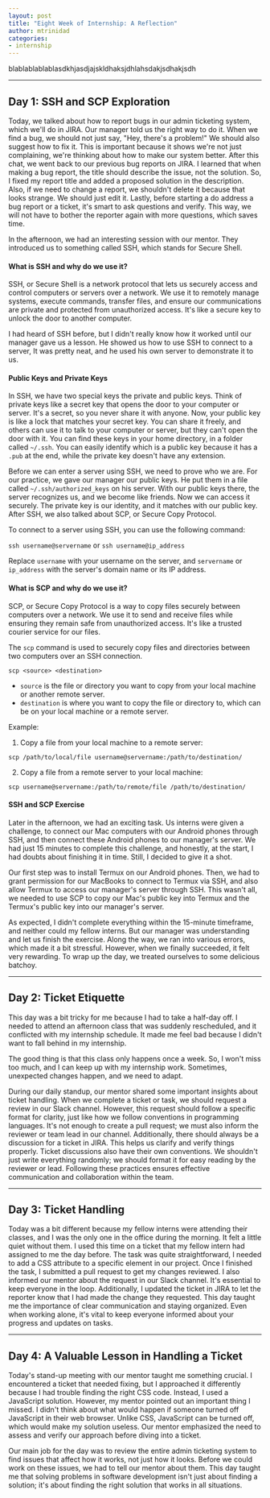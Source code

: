 ```yaml
---
layout: post
title: "Eight Week of Internship: A Reflection"
author: mtrinidad
categories: 
- internship
---
```

blablablablablasdkhjasdjajskldhaksjdhlahsdakjsdhakjsdh

---
## Day 1: SSH and SCP Exploration

Today, we talked about how to report bugs in our admin ticketing system, which we'll do in JIRA. Our manager told us the right way to do it. When we find a bug, we should not just say, "Hey, there's a problem!" We should also suggest how to fix it. This is important because it shows we're not just complaining, we're thinking about how to make our system better. After this chat, we went back to our previous bug reports on JIRA. I learned that when making a bug report, the title should describe the issue, not the solution. So, I fixed my report title and added a proposed solution in the description. Also, if we need to change a report, we shouldn't delete it because that looks strange. We should just edit it. Lastly, before starting a do address a bug report or a ticket, it's smart to ask questions and verify. This way, we will not have to bother the reporter again with more questions, which saves time.

In the afternoon, we had an interesting session with our mentor. They introduced us to something called SSH, which stands for Secure Shell.

#### What is SSH and why do we use it?
SSH, or Secure Shell  is a network protocol that lets us securely access and control computers or servers over a network. We use it to remotely manage systems, execute commands, transfer files, and ensure our communications are private and protected from unauthorized access. It's like a secure key to unlock the door to another computer.

I had heard of SSH before, but I didn't really know how it worked until our manager gave us a lesson. He showed us how to use SSH to connect to a server, It was pretty neat, and he used his own server to demonstrate it to us.

#### Public Keys and Private Keys
In SSH, we have two special keys the private and public keys. Think of private keys like a secret key that opens the door to your computer or server. It's a secret, so you never share it with anyone. Now, your public key is like a lock that matches your secret key. You can share it freely, and others can use it to talk to your computer or server, but they can't open the door with it. You can find these keys in your home directory, in a folder called `~/.ssh`. You can easily identify which is a public key because it has a `.pub` at the end, while the private key doesn't have any extension.

Before we can enter a server using SSH, we need to prove who we are. For our practice, we gave our manager our public keys. He put them in a file called `~/.ssh/authorized_keys` on his server. With our public keys there, the server recognizes us, and we become like friends. Now we can access it securely. The private key is our identity, and it matches with our public key. After SSH, we also talked about SCP, or Secure Copy Protocol.

To connect to a server using SSH, you can use the following command:

`ssh username@servername` or `ssh username@ip_address`

Replace `username` with your username on the server, and `servername` or `ip_address` with the server's domain name or its IP address.

#### What is SCP and why do we use it?
SCP, or Secure Copy Protocol is a way to copy files securely between computers over a network. We use it to send and receive files while ensuring they remain safe from unauthorized access. It's like a trusted courier service for our files. 

The `scp` command is used to securely copy files and directories between two computers over an SSH connection.

`scp <source> <destination>`

- `source` is the file or directory you want to copy from your local machine or another remote server.
- `destination` is where you want to copy the file or directory to, which can be on your local machine or a remote server.

Example:

1. Copy a file from your local machine to a remote server:

`scp /path/to/local/file username@servername:/path/to/destination/`

2. Copy a file from a remote server to your local machine:

`scp username@servername:/path/to/remote/file /path/to/destination/`

#### SSH and SCP Exercise
Later in the afternoon, we had an exciting task. Us interns were given a challenge, to connect our Mac computers with our Android phones through SSH, and then connect these Android phones to our manager's server. We had just 15 minutes to complete this challenge, and honestly, at the start, I had doubts about finishing it in time. Still, I decided to give it a shot.

Our first step was to install Termux on our Android phones. Then, we had to grant permission for our MacBooks to connect to Termux via SSH, and also allow Termux to access our manager's server through SSH. This wasn't all, we needed to use SCP to copy our Mac's public key into Termux and the Termux's public key into our manager's server.

As expected, I didn't complete everything within the 15-minute timeframe, and neither could my fellow interns. But our manager was understanding and let us finish the exercise. Along the way, we ran into various errors, which made it a bit stressful. However, when we finally succeeded, it felt very rewarding. To wrap up the day, we treated ourselves to some delicious batchoy.

---
## Day 2: Ticket Etiquette

This day was a bit tricky for me because I had to take a half-day off. I needed to attend an afternoon class that was suddenly rescheduled, and it conflicted with my internship schedule. It made me feel bad because I didn't want to fall behind in my internship.

The good thing is that this class only happens once a week. So, I won't miss too much, and I can keep up with my internship work. Sometimes, unexpected changes happen, and we need to adapt.

During our daily standup, our mentor shared some important insights about ticket handling. When we complete a ticket or task, we should request a review in our Slack channel. However, this request should follow a specific format for clarity, just like how we follow conventions in programming languages. It's not enough to create a pull request; we must also inform the reviewer or team lead in our channel. Additionally, there should always be a discussion for a ticket in JIRA. This helps us clarify and verify things properly. Ticket discussions also have their own conventions. We shouldn't just write everything randomly; we should format it for easy reading by the reviewer or lead. Following these practices ensures effective communication and collaboration within the team.

---
## Day 3: Ticket Handling

Today was a bit different because my fellow interns were attending their classes, and I was the only one in the office during the morning. It felt a little quiet without them. I used this time on a ticket that my fellow intern had assigned to me the day before. The task was quite straightforward, I needed to add a CSS attribute to a specific element in our project. Once I finished the task, I submitted a pull request to get my changes reviewed. I also informed our mentor about the request in our Slack channel. It's essential to keep everyone in the loop. Additionally, I updated the ticket in JIRA to let the reporter know that I had made the change they requested. This day taught me the importance of clear communication and staying organized. Even when working alone, it's vital to keep everyone informed about your progress and updates on tasks. 

---
## Day 4: A Valuable Lesson in Handling a Ticket

Today's stand-up meeting with our mentor taught me something crucial. I encountered a ticket that needed fixing, but I approached it differently because I had trouble finding the right CSS code. Instead, I used a JavaScript solution. However, my mentor pointed out an important thing I missed. I didn't think about what would happen if someone turned off JavaScript in their web browser. Unlike CSS, JavaScript can be turned off, which would make my solution useless. Our mentor emphasized the need to assess and verify our approach before diving into a ticket.

Our main job for the day was to review the entire admin ticketing system to find issues that affect how it works, not just how it looks. Before we could work on these issues, we had to tell our mentor about them. This day taught me that solving problems in software development isn't just about finding a solution; it's about finding the right solution that works in all situations. 



